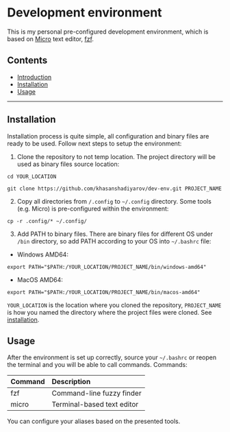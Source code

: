 # Development environment
This is my personal pre-configured development environment, which is based on [Micro](https://micro-editor.github.io/) text editor, [fzf](https://github.com/junegunn/fzf).

## Contents
- [Introduction](#development-environment)
- [Installation](#installation)
- [Usage](#usage)

---

## Installation
Installation process is quite simple, all configuration and binary files are ready to be used. Follow next steps to setup the environment:
1. Clone the repository to not temp location. The project directory will be used as binary files source location:
```
cd YOUR_LOCATION

git clone https://github.com/khasanshadiyarov/dev-env.git PROJECT_NAME
```
2. Copy all directories from `/.config` to `~/.config` directory. Some tools (e.g. Micro) is pre-configured within the environment:
```
cp -r .config/* ~/.config/
```
3. Add PATH to binary files. There are binary files for different OS under `/bin` directory, so add PATH according to your OS into `~/.bashrc` file:
- Windows AMD64:
```
export PATH="$PATH:/YOUR_LOCATION/PROJECT_NAME/bin/windows-amd64"
```
- MacOS AMD64:
```
export PATH="$PATH:/YOUR_LOCATION/PROJECT_NAME/bin/macos-amd64"
```
`YOUR_LOCATION` is the location where you cloned the repository, `PROJECT_NAME` is how you named the directory where the project files were cloned. See [installation](#installation).

## Usage
After the environment is set up correctly, source your `~/.bashrc` or reopen the terminal and you will be able to call commands. Commands:

| Command | Description                |
| :------ | :------------------------- |
| fzf     | Command-line fuzzy finder  |
| micro   | Terminal-based text editor |

You can configure your aliases based on the presented tools.
